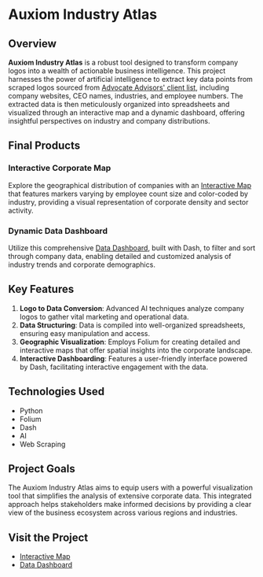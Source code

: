 # Auxiom Industry Atlas

## Overview
**Auxiom Industry Atlas** is a robust tool designed to transform company logos into a wealth of actionable business intelligence. This project harnesses the power of artificial intelligence to extract key data points from scraped logos sourced from [Advocate Advisors' client list](https://www.advocateadvisors.com/client-list), including company websites, CEO names, industries, and employee numbers. The extracted data is then meticulously organized into spreadsheets and visualized through an interactive map and a dynamic dashboard, offering insightful perspectives on industry and company distributions.

## Final Products
### Interactive Corporate Map
Explore the geographical distribution of companies with an [Interactive Map](http://calebvandermaas.com/map) that features markers varying by employee count size and color-coded by industry, providing a visual representation of corporate density and sector activity.

### Dynamic Data Dashboard
Utilize this comprehensive [Data Dashboard](https://auxiom-company-data-dash-app-decbe40a471e.herokuapp.com/), built with Dash, to filter and sort through company data, enabling detailed and customized analysis of industry trends and corporate demographics.

## Key Features
1. **Logo to Data Conversion**: Advanced AI techniques analyze company logos to gather vital marketing and operational data.
2. **Data Structuring**: Data is compiled into well-organized spreadsheets, ensuring easy manipulation and access.
3. **Geographic Visualization**: Employs Folium for creating detailed and interactive maps that offer spatial insights into the corporate landscape.
4. **Interactive Dashboarding**: Features a user-friendly interface powered by Dash, facilitating interactive engagement with the data.

## Technologies Used
- Python
- Folium
- Dash
- AI
- Web Scraping

## Project Goals
The Auxiom Industry Atlas aims to equip users with a powerful visualization tool that simplifies the analysis of extensive corporate data. This integrated approach helps stakeholders make informed decisions by providing a clear view of the business ecosystem across various regions and industries.

## Visit the Project
- [Interactive Map](http://calebvandermaas.com/map)
- [Data Dashboard](https://auxiom-company-data-dash-app-decbe40a471e.herokuapp.com/)
